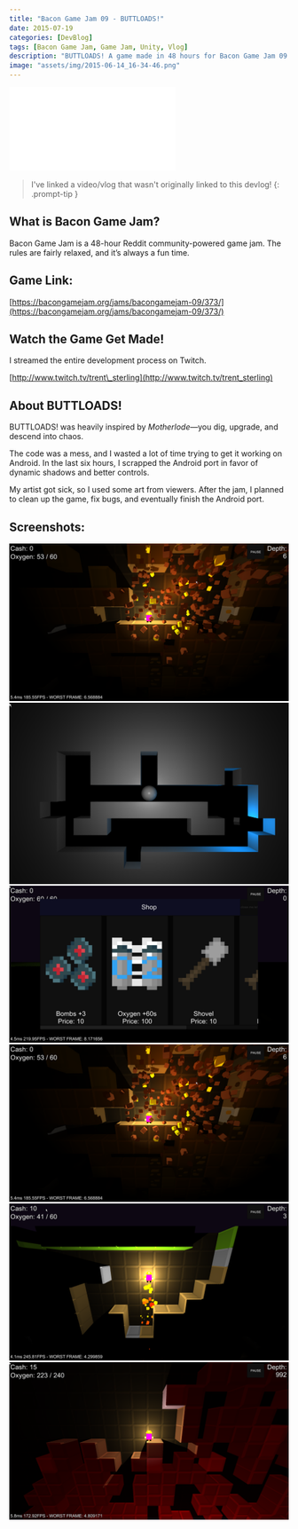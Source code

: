 ```yaml
---
title: "Bacon Game Jam 09 - BUTTLOADS!"
date: 2015-07-19
categories: [DevBlog]
tags: [Bacon Game Jam, Game Jam, Unity, Vlog]
description: "BUTTLOADS! A game made in 48 hours for Bacon Game Jam 09. Inspired by Motherlode, featuring digging, upgrades, and chaotic physics."
image: "assets/img/2015-06-14_16-34-46.png"
---
```




<iframe src="//www.youtube.com/embed/_NpiSot1c-g" frameborder="0" allowfullscreen></iframe>


> I've linked a video/vlog that wasn't originally linked to this devlog!
{: .prompt-tip }

## What is Bacon Game Jam?

Bacon Game Jam is a 48-hour Reddit community-powered game jam. The rules are fairly relaxed, and it’s always a fun time.

## Game Link:

[https://bacongamejam.org/jams/bacongamejam-09/373/](https://bacongamejam.org/jams/bacongamejam-09/373/)

## Watch the Game Get Made!

I streamed the entire development process on Twitch.

[http://www.twitch.tv/trent\_sterling](http://www.twitch.tv/trent_sterling)

## About BUTTLOADS!

BUTTLOADS! was heavily inspired by *Motherlode*—you dig, upgrade, and descend into chaos.

The code was a mess, and I wasted a lot of time trying to get it working on Android. In the last six hours, I scrapped the Android port in favor of dynamic shadows and better controls.

My artist got sick, so I used some art from viewers. After the jam, I planned to clean up the game, fix bugs, and eventually finish the Android port.

## Screenshots:

[![2015-06-12_17-32-56](../assets/img/2015-06-14_16-34-46.png)](../assets/img/2015-06-14_16-34-46.png)
[![2015-06-12_17-32-56](../assets/img/2015-06-12_17-32-56.png)](../assets/img/2015-06-12_17-32-56.png)
[![2015-06-14_16-32-21](../assets/img/2015-06-14_16-32-21.png)](../assets/img/2015-06-14_16-32-21.png)
[![2015-06-14_16-34-46](../assets/img/2015-06-14_16-34-46.png)](../assets/img/2015-06-14_16-34-46.png)
[![2015-06-15_03-42-08](../assets/img/2015-06-15_03-42-08.png)](../assets/img/2015-06-15_03-42-08.png)
[![2015-06-15_04-41-13](../assets/img/2015-06-15_04-41-13.png)](../assets/img/2015-06-15_04-41-13.png)

